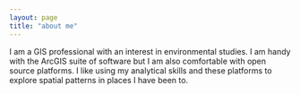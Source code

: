 ```yaml
---
layout: page
title: "about me"
---
```


I am a GIS professional with an interest in environmental studies. I am handy with the ArcGIS suite of software but I am also comfortable with open source platforms. I like using my analytical skills and these platforms to explore spatial patterns in places I have been to.
